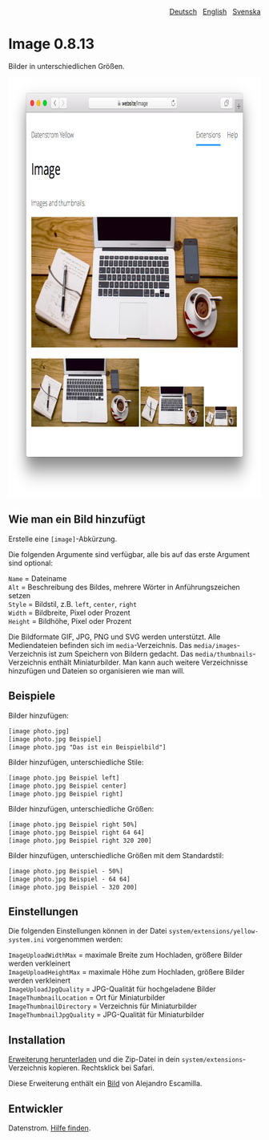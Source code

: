 <p align="right"><a href="README-de.md">Deutsch</a> &nbsp; <a href="README.md">English</a> &nbsp; <a href="README-sv.md">Svenska</a></p>

Image 0.8.13
============
Bilder in unterschiedlichen Größen.

<p align="center"><img src="image-screenshot.png?raw=true" width="795" height="836" alt="Bildschirmfoto"></p>

## Wie man ein Bild hinzufügt

Erstelle eine `[image]`-Abkürzung.

Die folgenden Argumente sind verfügbar, alle bis auf das erste Argument sind optional:
 
`Name` = Dateiname  
`Alt` = Beschreibung des Bildes, mehrere Wörter in Anführungszeichen setzen  
`Style` = Bildstil, z.B. `left`, `center`, `right`  
`Width` = Bildbreite, Pixel oder Prozent  
`Height` = Bildhöhe, Pixel oder Prozent   

Die Bildformate GIF, JPG, PNG und SVG werden unterstützt. Alle Mediendateien befinden sich im `media`-Verzeichnis. Das `media/images`-Verzeichnis ist zum Speichern von Bildern gedacht. Das `media/thumbnails`-Verzeichnis enthält Miniaturbilder. Man kann auch weitere Verzeichnisse hinzufügen und Dateien so organisieren wie man will.

## Beispiele

Bilder hinzufügen:

    [image photo.jpg]
    [image photo.jpg Beispiel]
    [image photo.jpg "Das ist ein Beispielbild"]

Bilder hinzufügen, unterschiedliche Stile:

    [image photo.jpg Beispiel left]
    [image photo.jpg Beispiel center]
    [image photo.jpg Beispiel right]

Bilder hinzufügen, unterschiedliche Größen:

    [image photo.jpg Beispiel right 50%]
    [image photo.jpg Beispiel right 64 64]
    [image photo.jpg Beispiel right 320 200]

Bilder hinzufügen, unterschiedliche Größen mit dem Standardstil:

    [image photo.jpg Beispiel - 50%]
    [image photo.jpg Beispiel - 64 64]
    [image photo.jpg Beispiel - 320 200]

## Einstellungen

Die folgenden Einstellungen können in der Datei `system/extensions/yellow-system.ini` vorgenommen werden:

`ImageUploadWidthMax` = maximale Breite zum Hochladen, größere Bilder werden verkleinert  
`ImageUploadHeightMax` = maximale Höhe zum Hochladen, größere Bilder werden verkleinert  
`ImageUploadJpgQuality` = JPG-Qualität für hochgeladene Bilder  
`ImageThumbnailLocation` = Ort für Miniaturbilder  
`ImageThumbnailDirectory` = Verzeichnis für Miniaturbilder  
`ImageThumbnailJpgQuality` = JPG-Qualität für Miniaturbilder  

## Installation

[Erweiterung herunterladen](https://github.com/datenstrom/yellow-extensions/raw/master/zip/image.zip) und die Zip-Datei in dein `system/extensions`-Verzeichnis kopieren. Rechtsklick bei Safari.

Diese Erweiterung enthält ein [Bild](https://unsplash.com/photos/xII7efH1G6o) von Alejandro Escamilla.

## Entwickler

Datenstrom. [Hilfe finden](https://datenstrom.se/de/yellow/help/).
